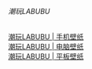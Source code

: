 ###### 潮玩LABUBU
[潮玩LABUBU | 手机壁纸](https://pd.qq.com/s/9v7fm6tcj)  
[潮玩LABUBU | 电脑壁纸](https://pd.qq.com/s/csz6dzfrl)  
[潮玩LABUBU | 平板壁纸](https://pd.qq.com/s/2kx5efikd)  